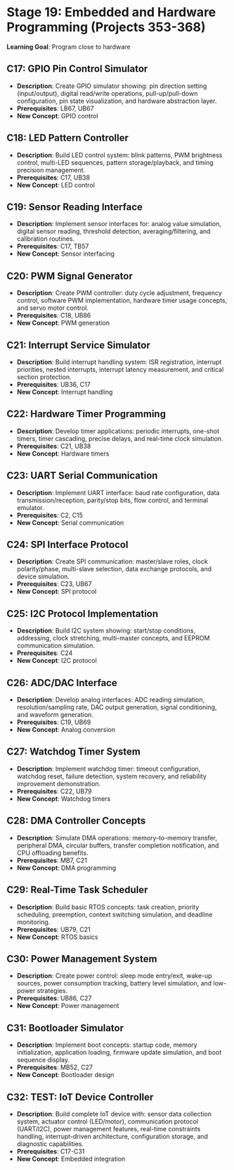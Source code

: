 # Stage 19: Embedded and Hardware Programming (Projects 353-368)

**Learning Goal**: Program close to hardware

## C17: **GPIO Pin Control Simulator**

- **Description**: Create GPIO simulator showing: pin direction setting (input/output), digital read/write operations, pull-up/pull-down configuration, pin state visualization, and hardware abstraction layer.
- **Prerequisites**: LB67, UB67
- **New Concept**: GPIO control

## C18: **LED Pattern Controller**

- **Description**: Build LED control system: blink patterns, PWM brightness control, multi-LED sequences, pattern storage/playback, and timing precision management.
- **Prerequisites**: C17, UB38
- **New Concept**: LED control

## C19: **Sensor Reading Interface**

- **Description**: Implement sensor interfaces for: analog value simulation, digital sensor reading, threshold detection, averaging/filtering, and calibration routines.
- **Prerequisites**: C17, TB57
- **New Concept**: Sensor interfacing

## C20: **PWM Signal Generator**

- **Description**: Create PWM controller: duty cycle adjustment, frequency control, software PWM implementation, hardware timer usage concepts, and servo motor control.
- **Prerequisites**: C18, UB86
- **New Concept**: PWM generation

## C21: **Interrupt Service Simulator**

- **Description**: Build interrupt handling system: ISR registration, interrupt priorities, nested interrupts, interrupt latency measurement, and critical section protection.
- **Prerequisites**: UB36, C17
- **New Concept**: Interrupt handling

## C22: **Hardware Timer Programming**

- **Description**: Develop timer applications: periodic interrupts, one-shot timers, timer cascading, precise delays, and real-time clock simulation.
- **Prerequisites**: C21, UB38
- **New Concept**: Hardware timers

## C23: **UART Serial Communication**

- **Description**: Implement UART interface: baud rate configuration, data transmission/reception, parity/stop bits, flow control, and terminal emulator.
- **Prerequisites**: C2, C15
- **New Concept**: Serial communication

## C24: **SPI Interface Protocol**

- **Description**: Create SPI communication: master/slave roles, clock polarity/phase, multi-slave selection, data exchange protocols, and device simulation.
- **Prerequisites**: C23, UB67
- **New Concept**: SPI protocol

## C25: **I2C Protocol Implementation**

- **Description**: Build I2C system showing: start/stop conditions, addressing, clock stretching, multi-master concepts, and EEPROM communication simulation.
- **Prerequisites**: C24
- **New Concept**: I2C protocol

## C26: **ADC/DAC Interface**

- **Description**: Develop analog interfaces: ADC reading simulation, resolution/sampling rate, DAC output generation, signal conditioning, and waveform generation.
- **Prerequisites**: C19, UB69
- **New Concept**: Analog conversion

## C27: **Watchdog Timer System**

- **Description**: Implement watchdog timer: timeout configuration, watchdog reset, failure detection, system recovery, and reliability improvement demonstration.
- **Prerequisites**: C22, UB79
- **New Concept**: Watchdog timers

## C28: **DMA Controller Concepts**

- **Description**: Simulate DMA operations: memory-to-memory transfer, peripheral DMA, circular buffers, transfer completion notification, and CPU offloading benefits.
- **Prerequisites**: MB7, C21
- **New Concept**: DMA programming

## C29: **Real-Time Task Scheduler**

- **Description**: Build basic RTOS concepts: task creation, priority scheduling, preemption, context switching simulation, and deadline monitoring.
- **Prerequisites**: UB79, C21
- **New Concept**: RTOS basics

## C30: **Power Management System**

- **Description**: Create power control: sleep mode entry/exit, wake-up sources, power consumption tracking, battery level simulation, and low-power strategies.
- **Prerequisites**: UB86, C27
- **New Concept**: Power management

## C31: **Bootloader Simulator**

- **Description**: Implement boot concepts: startup code, memory initialization, application loading, firmware update simulation, and boot sequence display.
- **Prerequisites**: MB52, C27
- **New Concept**: Bootloader design

## C32: **TEST: IoT Device Controller**

- **Description**: Build complete IoT device with: sensor data collection system, actuator control (LED/motor), communication protocol (UART/I2C), power management features, real-time constraints handling, interrupt-driven architecture, configuration storage, and diagnostic capabilities.
- **Prerequisites**: C17-C31
- **New Concept**: Embedded integration
